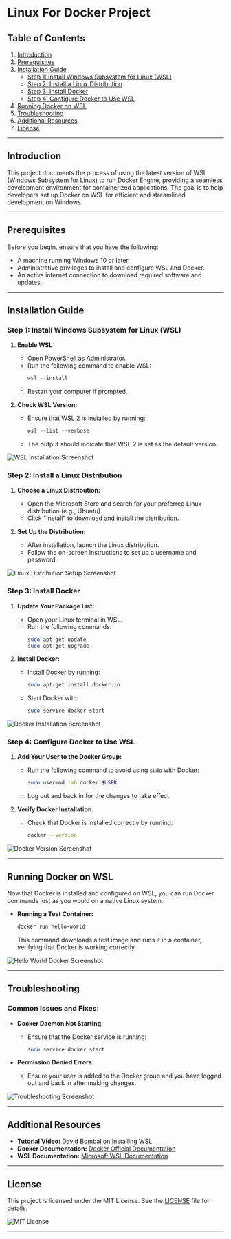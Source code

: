 # **Linux For Docker Project**

## **Table of Contents**

1. [Introduction](#introduction)
2. [Prerequisites](#prerequisites)
3. [Installation Guide](#installation-guide)
   - [Step 1: Install Windows Subsystem for Linux (WSL)](#step-1-install-windows-subsystem-for-linux-wsl)
   - [Step 2: Install a Linux Distribution](#step-2-install-a-linux-distribution)
   - [Step 3: Install Docker](#step-3-install-docker)
   - [Step 4: Configure Docker to Use WSL](#step-4-configure-docker-to-use-wsl)
4. [Running Docker on WSL](#running-docker-on-wsl)
5. [Troubleshooting](#troubleshooting)
6. [Additional Resources](#additional-resources)
7. [License](#license)

---

## **Introduction**

This project documents the process of using the latest version of WSL (Windows Subsystem for Linux) to run Docker Engine, providing a seamless development environment for containerized applications. The goal is to help developers set up Docker on WSL for efficient and streamlined development on Windows.

---

## **Prerequisites**

Before you begin, ensure that you have the following:

- A machine running Windows 10 or later.
- Administrative privileges to install and configure WSL and Docker.
- An active internet connection to download required software and updates.

---

## **Installation Guide**

### **Step 1: Install Windows Subsystem for Linux (WSL)**

1. **Enable WSL:**
   - Open PowerShell as Administrator.
   - Run the following command to enable WSL:
     ```powershell
     wsl --install
     ```
   - Restart your computer if prompted.

2. **Check WSL Version:**
   - Ensure that WSL 2 is installed by running:
     ```powershell
     wsl --list --verbose
     ```
   - The output should indicate that WSL 2 is set as the default version.

![WSL Installation Screenshot](https://user-images.githubusercontent.com/your-username/path-to-your-image.png)

### **Step 2: Install a Linux Distribution**

1. **Choose a Linux Distribution:**
   - Open the Microsoft Store and search for your preferred Linux distribution (e.g., Ubuntu).
   - Click "Install" to download and install the distribution.

2. **Set Up the Distribution:**
   - After installation, launch the Linux distribution.
   - Follow the on-screen instructions to set up a username and password.

![Linux Distribution Setup Screenshot](https://user-images.githubusercontent.com/your-username/path-to-your-image.png)

### **Step 3: Install Docker**

1. **Update Your Package List:**
   - Open your Linux terminal in WSL.
   - Run the following commands:
     ```bash
     sudo apt-get update
     sudo apt-get upgrade
     ```

2. **Install Docker:**
   - Install Docker by running:
     ```bash
     sudo apt-get install docker.io
     ```
   - Start Docker with:
     ```bash
     sudo service docker start
     ```

![Docker Installation Screenshot](https://user-images.githubusercontent.com/your-username/path-to-your-image.png)

### **Step 4: Configure Docker to Use WSL**

1. **Add Your User to the Docker Group:**
   - Run the following command to avoid using `sudo` with Docker:
     ```bash
     sudo usermod -aG docker $USER
     ```
   - Log out and back in for the changes to take effect.

2. **Verify Docker Installation:**
   - Check that Docker is installed correctly by running:
     ```bash
     docker --version
     ```

![Docker Version Screenshot](https://user-images.githubusercontent.com/your-username/path-to-your-image.png)

---

## **Running Docker on WSL**

Now that Docker is installed and configured on WSL, you can run Docker commands just as you would on a native Linux system.

- **Running a Test Container:**
  ```bash
  docker run hello-world
  ```
  This command downloads a test image and runs it in a container, verifying that Docker is working correctly.

![Hello World Docker Screenshot](https://user-images.githubusercontent.com/your-username/path-to-your-image.png)

---

## **Troubleshooting**

### **Common Issues and Fixes:**

- **Docker Daemon Not Starting:**
  - Ensure that the Docker service is running:
    ```bash
    sudo service docker start
    ```

- **Permission Denied Errors:**
  - Ensure your user is added to the Docker group and you have logged out and back in after making changes.

![Troubleshooting Screenshot](https://user-images.githubusercontent.com/your-username/path-to-your-image.png)

---

## **Additional Resources**

- **Tutorial Video:** [David Bombal on Installing WSL](https://youtu.be/_fntjriRe48?si=EjwkaAGNsuMSPJOj)
- **Docker Documentation:** [Docker Official Documentation](https://docs.docker.com/)
- **WSL Documentation:** [Microsoft WSL Documentation](https://docs.microsoft.com/en-us/windows/wsl/)

---

## **License**

This project is licensed under the MIT License. See the [LICENSE](LICENSE) file for details.

![MIT License](https://user-images.githubusercontent.com/your-username/path-to-your-image.png)

---
